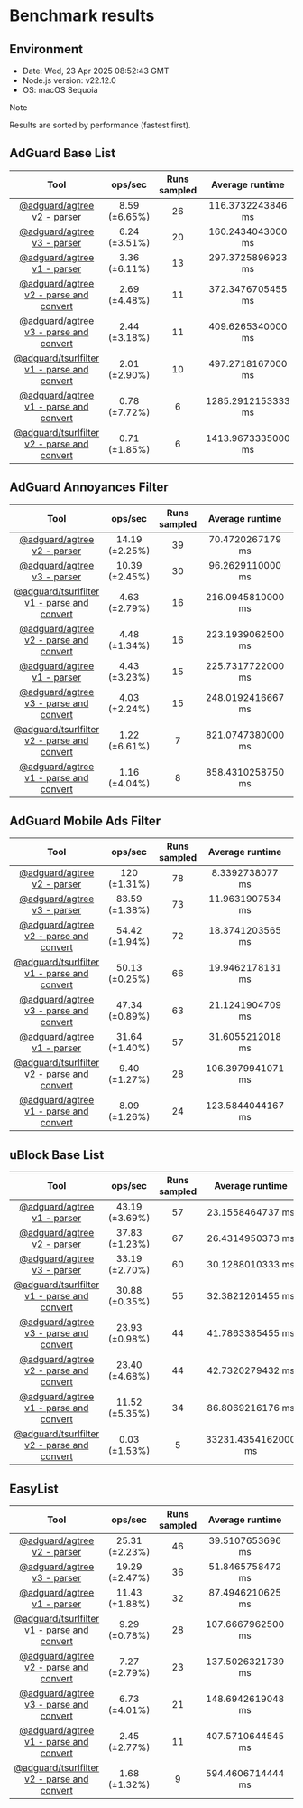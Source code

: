 # Benchmark results

## Environment

- Date: Wed, 23 Apr 2025 08:52:43 GMT
- Node.js version: v22.12.0
- OS: macOS Sequoia

> [!NOTE]
> Results are sorted by performance (fastest first).

<!--markdownlint-disable MD013-->
## AdGuard Base List

|                                                            Tool                                                            |    ops/sec    | Runs sampled |   Average runtime  | Processed rules |   Status  |
| :------------------------------------------------------------------------------------------------------------------------: | :-----------: | :----------: | :----------------: | :-------------: | :-------: |
|            [@adguard/agtree v2 - parser](https://github.com/AdguardTeam/tsurlfilter/tree/master/packages/agtree)           | 8.59 (±6.65%) |      26      |  116.3732243846 ms |      130276     | no errors |
|            [@adguard/agtree v3 - parser](https://github.com/AdguardTeam/tsurlfilter/tree/master/packages/agtree)           | 6.24 (±3.51%) |      20      |  160.2434043000 ms |      130276     | no errors |
|            [@adguard/agtree v1 - parser](https://github.com/AdguardTeam/tsurlfilter/tree/master/packages/agtree)           | 3.36 (±6.11%) |      13      |  297.3725896923 ms |      130276     | no errors |
|      [@adguard/agtree v2 - parse and convert](https://github.com/AdguardTeam/tsurlfilter/tree/master/packages/agtree)      | 2.69 (±4.48%) |      11      |  372.3476705455 ms |      130276     | no errors |
|      [@adguard/agtree v3 - parse and convert](https://github.com/AdguardTeam/tsurlfilter/tree/master/packages/agtree)      | 2.44 (±3.18%) |      11      |  409.6265340000 ms |      130276     | no errors |
| [@adguard/tsurlfilter v1 - parse and convert](https://github.com/AdguardTeam/tsurlfilter/tree/master/packages/tsurlfilter) | 2.01 (±2.90%) |      10      |  497.2718167000 ms |      130879     | no errors |
|      [@adguard/agtree v1 - parse and convert](https://github.com/AdguardTeam/tsurlfilter/tree/master/packages/agtree)      | 0.78 (±7.72%) |       6      | 1285.2912153333 ms |      130276     | no errors |
| [@adguard/tsurlfilter v2 - parse and convert](https://github.com/AdguardTeam/tsurlfilter/tree/master/packages/tsurlfilter) | 0.71 (±1.85%) |       6      | 1413.9673335000 ms |      130276     | no errors |

## AdGuard Annoyances Filter

|                                                            Tool                                                            |     ops/sec    | Runs sampled |  Average runtime  | Processed rules |   Status  |
| :------------------------------------------------------------------------------------------------------------------------: | :------------: | :----------: | :---------------: | :-------------: | :-------: |
|            [@adguard/agtree v2 - parser](https://github.com/AdguardTeam/tsurlfilter/tree/master/packages/agtree)           | 14.19 (±2.25%) |      39      |  70.4720267179 ms |      52920      | no errors |
|            [@adguard/agtree v3 - parser](https://github.com/AdguardTeam/tsurlfilter/tree/master/packages/agtree)           | 10.39 (±2.45%) |      30      |  96.2629110000 ms |      52920      | no errors |
| [@adguard/tsurlfilter v1 - parse and convert](https://github.com/AdguardTeam/tsurlfilter/tree/master/packages/tsurlfilter) |  4.63 (±2.79%) |      16      | 216.0945810000 ms |      52894      | no errors |
|      [@adguard/agtree v2 - parse and convert](https://github.com/AdguardTeam/tsurlfilter/tree/master/packages/agtree)      |  4.48 (±1.34%) |      16      | 223.1939062500 ms |      52920      | no errors |
|            [@adguard/agtree v1 - parser](https://github.com/AdguardTeam/tsurlfilter/tree/master/packages/agtree)           |  4.43 (±3.23%) |      15      | 225.7317722000 ms |      52920      | no errors |
|      [@adguard/agtree v3 - parse and convert](https://github.com/AdguardTeam/tsurlfilter/tree/master/packages/agtree)      |  4.03 (±2.24%) |      15      | 248.0192416667 ms |      52920      | no errors |
| [@adguard/tsurlfilter v2 - parse and convert](https://github.com/AdguardTeam/tsurlfilter/tree/master/packages/tsurlfilter) |  1.22 (±6.61%) |       7      | 821.0747380000 ms |      52920      | no errors |
|      [@adguard/agtree v1 - parse and convert](https://github.com/AdguardTeam/tsurlfilter/tree/master/packages/agtree)      |  1.16 (±4.04%) |       8      | 858.4310258750 ms |      52920      | no errors |

## AdGuard Mobile Ads Filter

|                                                            Tool                                                            |     ops/sec    | Runs sampled |  Average runtime  | Processed rules |   Status  |
| :------------------------------------------------------------------------------------------------------------------------: | :------------: | :----------: | :---------------: | :-------------: | :-------: |
|            [@adguard/agtree v2 - parser](https://github.com/AdguardTeam/tsurlfilter/tree/master/packages/agtree)           |  120 (±1.31%)  |      78      |  8.3392738077 ms  |       7729      | no errors |
|            [@adguard/agtree v3 - parser](https://github.com/AdguardTeam/tsurlfilter/tree/master/packages/agtree)           | 83.59 (±1.38%) |      73      |  11.9631907534 ms |       7729      | no errors |
|      [@adguard/agtree v2 - parse and convert](https://github.com/AdguardTeam/tsurlfilter/tree/master/packages/agtree)      | 54.42 (±1.94%) |      72      |  18.3741203565 ms |       7729      | no errors |
| [@adguard/tsurlfilter v1 - parse and convert](https://github.com/AdguardTeam/tsurlfilter/tree/master/packages/tsurlfilter) | 50.13 (±0.25%) |      66      |  19.9462178131 ms |       7725      | no errors |
|      [@adguard/agtree v3 - parse and convert](https://github.com/AdguardTeam/tsurlfilter/tree/master/packages/agtree)      | 47.34 (±0.89%) |      63      |  21.1241904709 ms |       7729      | no errors |
|            [@adguard/agtree v1 - parser](https://github.com/AdguardTeam/tsurlfilter/tree/master/packages/agtree)           | 31.64 (±1.40%) |      57      |  31.6055212018 ms |       7729      | no errors |
| [@adguard/tsurlfilter v2 - parse and convert](https://github.com/AdguardTeam/tsurlfilter/tree/master/packages/tsurlfilter) |  9.40 (±1.27%) |      28      | 106.3979941071 ms |       7729      | no errors |
|      [@adguard/agtree v1 - parse and convert](https://github.com/AdguardTeam/tsurlfilter/tree/master/packages/agtree)      |  8.09 (±1.26%) |      24      | 123.5844044167 ms |       7729      | no errors |

## uBlock Base List

|                                                            Tool                                                            |     ops/sec    | Runs sampled |   Average runtime   | Processed rules |   Status  |
| :------------------------------------------------------------------------------------------------------------------------: | :------------: | :----------: | :-----------------: | :-------------: | :-------: |
|            [@adguard/agtree v1 - parser](https://github.com/AdguardTeam/tsurlfilter/tree/master/packages/agtree)           | 43.19 (±3.69%) |      57      |   23.1558464737 ms  |       9130      | no errors |
|            [@adguard/agtree v2 - parser](https://github.com/AdguardTeam/tsurlfilter/tree/master/packages/agtree)           | 37.83 (±1.23%) |      67      |   26.4314950373 ms  |       9130      | no errors |
|            [@adguard/agtree v3 - parser](https://github.com/AdguardTeam/tsurlfilter/tree/master/packages/agtree)           | 33.19 (±2.70%) |      60      |   30.1288010333 ms  |       9130      | no errors |
| [@adguard/tsurlfilter v1 - parse and convert](https://github.com/AdguardTeam/tsurlfilter/tree/master/packages/tsurlfilter) | 30.88 (±0.35%) |      55      |   32.3821261455 ms  |       9152      | no errors |
|      [@adguard/agtree v3 - parse and convert](https://github.com/AdguardTeam/tsurlfilter/tree/master/packages/agtree)      | 23.93 (±0.98%) |      44      |   41.7863385455 ms  |       9130      | no errors |
|      [@adguard/agtree v2 - parse and convert](https://github.com/AdguardTeam/tsurlfilter/tree/master/packages/agtree)      | 23.40 (±4.68%) |      44      |   42.7320279432 ms  |       9130      | no errors |
|      [@adguard/agtree v1 - parse and convert](https://github.com/AdguardTeam/tsurlfilter/tree/master/packages/agtree)      | 11.52 (±5.35%) |      34      |   86.8069216176 ms  |       9130      | no errors |
| [@adguard/tsurlfilter v2 - parse and convert](https://github.com/AdguardTeam/tsurlfilter/tree/master/packages/tsurlfilter) |  0.03 (±1.53%) |       5      | 33231.4354162000 ms |       9125      | no errors |

## EasyList

|                                                            Tool                                                            |     ops/sec    | Runs sampled |  Average runtime  | Processed rules |   Status  |
| :------------------------------------------------------------------------------------------------------------------------: | :------------: | :----------: | :---------------: | :-------------: | :-------: |
|            [@adguard/agtree v2 - parser](https://github.com/AdguardTeam/tsurlfilter/tree/master/packages/agtree)           | 25.31 (±2.23%) |      46      |  39.5107653696 ms |      62496      | no errors |
|            [@adguard/agtree v3 - parser](https://github.com/AdguardTeam/tsurlfilter/tree/master/packages/agtree)           | 19.29 (±2.47%) |      36      |  51.8465758472 ms |      62496      | no errors |
|            [@adguard/agtree v1 - parser](https://github.com/AdguardTeam/tsurlfilter/tree/master/packages/agtree)           | 11.43 (±1.88%) |      32      |  87.4946210625 ms |      62496      | no errors |
| [@adguard/tsurlfilter v1 - parse and convert](https://github.com/AdguardTeam/tsurlfilter/tree/master/packages/tsurlfilter) |  9.29 (±0.78%) |      28      | 107.6667962500 ms |      62496      | no errors |
|      [@adguard/agtree v2 - parse and convert](https://github.com/AdguardTeam/tsurlfilter/tree/master/packages/agtree)      |  7.27 (±2.79%) |      23      | 137.5026321739 ms |      62496      | no errors |
|      [@adguard/agtree v3 - parse and convert](https://github.com/AdguardTeam/tsurlfilter/tree/master/packages/agtree)      |  6.73 (±4.01%) |      21      | 148.6942619048 ms |      62496      | no errors |
|      [@adguard/agtree v1 - parse and convert](https://github.com/AdguardTeam/tsurlfilter/tree/master/packages/agtree)      |  2.45 (±2.77%) |      11      | 407.5710644545 ms |      62496      | no errors |
| [@adguard/tsurlfilter v2 - parse and convert](https://github.com/AdguardTeam/tsurlfilter/tree/master/packages/tsurlfilter) |  1.68 (±1.32%) |       9      | 594.4606714444 ms |      62496      | no errors |

<!--markdownlint-enable MD013-->
